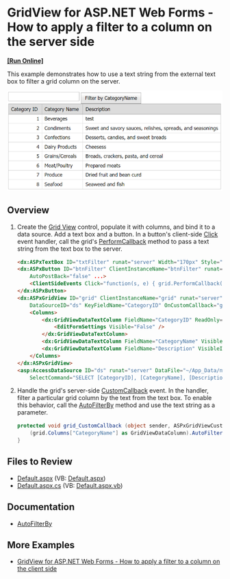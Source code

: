 # GridView for ASP.NET Web Forms - How to apply a filter to a column on the server side
<!-- run online -->
**[[Run Online]](https://codecentral.devexpress.com/e3582/)**
<!-- run online end -->

This example demonstrates how to use a text string from the external text box to filter a grid column on the server.

![Filter a Column](filterColumn.gif)

## Overview

1. Create the [Grid View](https://docs.devexpress.com/AspNet/DevExpress.Web.ASPxGridView) control, populate it with columns, and bind it to a data source. Add a text box and a button. In a button's client-side [Click](https://docs.devexpress.com/AspNet/js-ASPxClientButton.Click) event handler, call the grid's [PerformCallback](https://docs.devexpress.com/AspNet/js-ASPxClientGridView.PerformCallback(args)) method to pass a text string from the text box to the server.

    ```aspx
    <dx:ASPxTextBox ID="txtFilter" runat="server" Width="170px" Style="display: inline-table" />
    <dx:ASPxButton ID="btnFilter" ClientInstanceName="btnFilter" runat="server" Text="Filter by CategoryName"
        AutoPostBack="false" ...>
        <ClientSideEvents Click="function(s, e) { grid.PerformCallback(); }" />
    </dx:ASPxButton>
    <dx:ASPxGridView ID="grid" ClientInstanceName="grid" runat="server" AutoGenerateColumns="False"
        DataSourceID="ds" KeyFieldName="CategoryID" OnCustomCallback="grid_CustomCallback">
        <Columns>
            <dx:GridViewDataTextColumn FieldName="CategoryID" ReadOnly="True" VisibleIndex="0">
                <EditFormSettings Visible="False" />
            </dx:GridViewDataTextColumn>
            <dx:GridViewDataTextColumn FieldName="CategoryName" VisibleIndex="1" />
            <dx:GridViewDataTextColumn FieldName="Description" VisibleIndex="2" />
        </Columns>
    </dx:ASPxGridView>
    <asp:AccessDataSource ID="ds" runat="server" DataFile="~/App_Data/nwind.mdb"
        SelectCommand="SELECT [CategoryID], [CategoryName], [Description] FROM [Categories]" />
    ```

2. Handle the grid's server-side [CustomCallback](https://docs.devexpress.com/AspNet/DevExpress.Web.ASPxGridView.CustomCallback) event. In the handler, filter a particular grid column by the text from the text box. To enable this behavior, call the [AutoFilterBy](https://docs.devexpress.com/AspNet/DevExpress.Web.GridViewDataColumn.AutoFilterBy(System.String)) method and use the text string as a parameter.

    ```csharp
    protected void grid_CustomCallback (object sender, ASPxGridViewCustomCallbackEventArgs e) {
        (grid.Columns["CategoryName"] as GridViewDataColumn).AutoFilterBy(txtFilter.Text);
    }
    ```

## Files to Review

* [Default.aspx](./CS/WebSite/Default.aspx) (VB: [Default.aspx](./VB/WebSite/Default.aspx))
* [Default.aspx.cs](./CS/WebSite/Default.aspx.cs) (VB: [Default.aspx.vb](./VB/WebSite/Default.aspx.vb))

## Documentation

* [AutoFilterBy](https://docs.devexpress.com/AspNet/DevExpress.Web.GridViewDataColumn.AutoFilterBy(System.String))

## More Examples

* [GridView for ASP.NET Web Forms - How to apply a filter to a column on the client side](https://github.com/DevExpress-Examples/aspxgridview-how-to-apply-a-filter-to-a-column-on-the-client-side-e3583)
